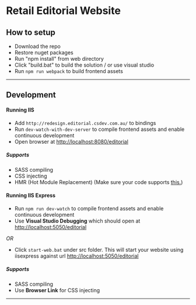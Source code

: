 # Retail Editorial Website

## How to setup

- Download the repo
- Restore nuget packages
- Run "npm install" from web directory
- Click "build.bat" to build the solution / or use visual studio
- Run `npm run webpack` to build frontend assets
___

## Development

#### Running IIS
- Add `http://redesign.editorial.csdev.com.au/` to bindings
- Run `dev-watch-with-dev-server` to compile frontend assets and enable continuous development
- Open browser at [http://localhost:8080/editorial](http://localhost:8080/editorial)

##### Supports
- SASS compiling
- CSS injecting
- HMR (Hot Module Replacement) (Make sure your code supports [this.](https://webpack.github.io/docs/hot-module-replacement.html#api))

#### Running IIS Express
- Run `npm run dev-watch` to compile frontend assets and enable continuous development 
- Use **Visual Studio Debugging** which should open at [http://localhost:5050/editorial](http://localhost:5050/editorial)


*OR*


- Click `start-web.bat` under src folder. This will start your website using iisexpress against url [http://localhost:5050/editorial](http://localhost:5050/editorial)

##### Supports
- SASS compiling
- Use **Browser Link** for CSS injecting


___